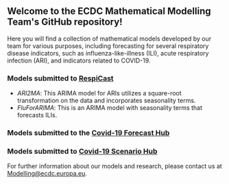 ## Welcome to the ECDC Mathematical Modelling Team's GitHub repository! 

Here you will find a collection of mathematical models developed by our team for various purposes, 
including forecasting for several respiratory disease indicators, such as influenza-like-illness (ILI), 
acute respiratory infection (ARI), and indicators related to COVID-19.

### Models submitted to [RespiCast](https://respicast.ecdc.europa.eu/)

- _ARI2MA_: This ARIMA model for ARIs utilizes a square-root transformation on the data and incorporates seasonality terms.
- _FluForARIMA_: This is an ARIMA model with seasonality terms that forecasts ILIs.

### Models submitted to the [Covid-19 Forecast Hub](https://covid19forecasthub.eu/)

### Models submitted to [Covid-19 Scenario Hub](https://covid19scenariohub.eu/)


For further information about our models and research, please contact us at [Modelling@ecdc.europa.eu](mailto:Modelling@ecdc.europa.eu).


  
